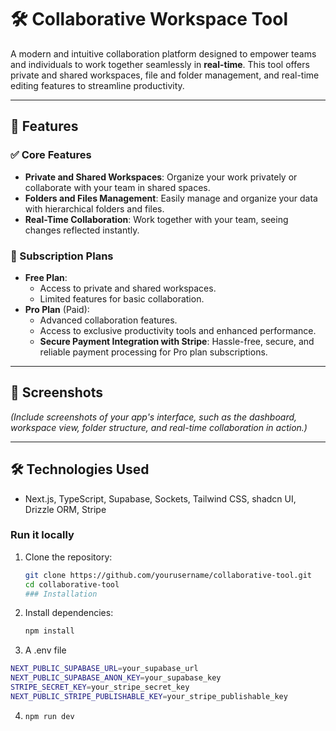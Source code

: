 # 🛠️ Collaborative Workspace Tool

A modern and intuitive collaboration platform designed to empower teams and individuals to work together seamlessly in **real-time**. This tool offers private and shared workspaces, file and folder management, and real-time editing features to streamline productivity.

---

## 🌟 Features

### ✅ Core Features
- **Private and Shared Workspaces**: Organize your work privately or collaborate with your team in shared spaces.
- **Folders and Files Management**: Easily manage and organize your data with hierarchical folders and files.
- **Real-Time Collaboration**: Work together with your team, seeing changes reflected instantly.

### 🎉 Subscription Plans
- **Free Plan**:
  - Access to private and shared workspaces.
  - Limited features for basic collaboration.
- **Pro Plan** (Paid):
  - Advanced collaboration features.
  - Access to exclusive productivity tools and enhanced performance.
  - **Secure Payment Integration with Stripe**: Hassle-free, secure, and reliable payment processing for Pro plan subscriptions.

---

## 📸 Screenshots

*(Include screenshots of your app's interface, such as the dashboard, workspace view, folder structure, and real-time collaboration in action.)*

---

## 🛠️ Technologies Used

- Next.js, TypeScript, Supabase, Sockets, Tailwind CSS, shadcn UI, Drizzle ORM, Stripe 

 
### Run it locally

1. Clone the repository:
   ```bash
   git clone https://github.com/yourusername/collaborative-tool.git
   cd collaborative-tool
   ### Installation

2. Install dependencies:
   ```bash
   npm install
3. A .env file
  ```bash
  NEXT_PUBLIC_SUPABASE_URL=your_supabase_url
  NEXT_PUBLIC_SUPABASE_ANON_KEY=your_supabase_key
  STRIPE_SECRET_KEY=your_stripe_secret_key
  NEXT_PUBLIC_STRIPE_PUBLISHABLE_KEY=your_stripe_publishable_key
  ```
4. ```bash
   npm run dev
   ```
